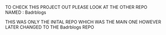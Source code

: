 TO CHECK THIS PROJECT OUT PLEASE LOOK AT THE OTHER REPO NAMED : Badrblogs 


THIS WAS ONLY THE INITAL REPO WHICH WAS THE MAIN ONE HOWEVER LATER CHANGED TO THE Badrblogs REPO 
